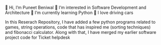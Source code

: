 👋 Hi, I’m Puneet Beniwal
👀 I’m interested in Software Development and Architecture 
🌱 I’m currently learning Python 
🚗 I love driving cars

In this Reserach Repository, I have added a few python programs related to games, string operations, code that has inspired me (sorting techniques) and fibonacci calculator. Along with that, I have merged my earlier software project code for Ticket helpdesk
